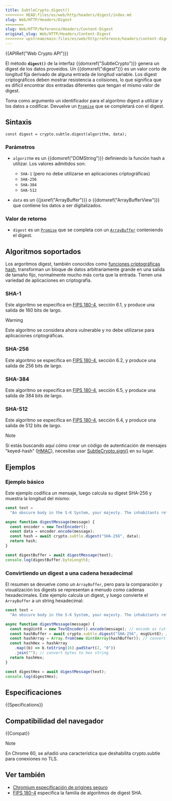```yaml
---
title: SubtleCrypto.digest()
<<<<<<<< HEAD:files/es/web/http/headers/digest/index.md
slug: Web/HTTP/Headers/Digest
========
slug: Web/HTTP/Reference/Headers/Content-Digest
original_slug: Web/HTTP/Headers/Content-Digest
>>>>>>>> upstream/main:files/es/web/http/reference/headers/content-digest/index.md
---
```


{{APIRef("Web Crypto API")}}

El método **`digest()`** de la interfaz {{domxref("SubtleCrypto")}} genera un digest de los datos proveidos. Un {{domxref("digest")}} es un valor corto de longitud fija derivado de alguna entrada de longitud variable. Los digest criptográficos deben mostrar resistencia a colisiones, lo que significa que es difícil encontrar dos entradas diferentes que tengan el mismo valor de digest.

Toma como argumento un identificador para el algoritmo digest a utilizar y los datos a codificar. Devuelve un [`Promise`](/es/docs/Web/JavaScript/Reference/Global_Objects/Promise) que se completará con el digest.

## Sintaxis

```
const digest = crypto.subtle.digest(algorithm, data);
```

### Parámetros

- _`algorithm`_ es un {{domxref("DOMString")}} definiendo la función hash a utilizar. Los valores admitidos son:

  - `SHA-1` (pero no debe utilizarse en aplicaciones criptográficas)
  - `SHA-256`
  - `SHA-384`
  - `SHA-512`

- _`data`_ es un {{jsxref("ArrayBuffer")}} o {{domxref("ArrayBufferView")}} que contiene los datos a ser digitalizados.

### Valor de retorno

- `digest` es un [`Promise`](/es/docs/Web/JavaScript/Reference/Global_Objects/Promise) que se completa con un [`ArrayBuffer`](/es/docs/Web/JavaScript/Reference/Global_Objects/ArrayBuffer) conteniendo el digest.

## Algoritmos soportados

Los argoritmos digest, también conocidos como [funciones criptográficas hash](/es/docs/Glossary/Cryptographic_hash_function), transforman un bloque de datos arbitrariamente grande en una salida de tamaño fijo, normalmente mucho más corta que la entrada. Tienen una variedad de aplicaciones en criptografía.

### SHA-1

Este algoritmo se especifica en [FIPS 180-4](https://nvlpubs.nist.gov/nistpubs/FIPS/NIST.FIPS.180-4.pdf), sección 6.1, y produce una salida de 160 bits de largo.

> [!WARNING]
> Este algoritmo se considera ahora vulnerable y no debe utilizarse para aplicaciones criptográficas.

### SHA-256

Este algoritmo se especifica en [FIPS 180-4](https://nvlpubs.nist.gov/nistpubs/FIPS/NIST.FIPS.180-4.pdf), sección 6.2, y produce una salida de 256 bits de largo.

### SHA-384

Este algoritmo se especifica en [FIPS 180-4](https://nvlpubs.nist.gov/nistpubs/FIPS/NIST.FIPS.180-4.pdf), sección 6.5, y produce una salida de 384 bits de largo.

### SHA-512

Este algoritmo se especifica en [FIPS 180-4](https://nvlpubs.nist.gov/nistpubs/FIPS/NIST.FIPS.180-4.pdf), sección 6.4, y produce una salida de 512 bits de largo.

> [!NOTE]
> Si estás buscando aquí cómo crear un código de autenticación de mensajes "keyed-hash" ([HMAC](/es/docs/Glossary/HMAC)), necesitas usar [SubtleCrypto.sign()](/es/docs/Web/API/SubtleCrypto/sign#HMAC) en su lugar.

## Ejemplos

### Ejemplo básico

Este ejemplo codifica un mensaje, luego calcula su digest SHA-256 y muestra la longitud del mismo:

```js
const text =
  "An obscure body in the S-K System, your majesty. The inhabitants refer to it as the planet Earth.";

async function digestMessage(message) {
  const encoder = new TextEncoder();
  const data = encoder.encode(message);
  const hash = await crypto.subtle.digest("SHA-256", data);
  return hash;
}

const digestBuffer = await digestMessage(text);
console.log(digestBuffer.byteLength);
```

### Convirtiendo un digest a una cadena hexadecimal

El resumen se devuelve como un `ArrayBuffer`, pero para la comparación y visualización los digests se representan a menudo como cadenas hexadecimales. Este ejemplo calcula un digest, y luego convierte el `ArrayBuffer` a un string hexadecimal:

```js
const text =
  "An obscure body in the S-K System, your majesty. The inhabitants refer to it as the planet Earth.";

async function digestMessage(message) {
  const msgUint8 = new TextEncoder().encode(message); // encode as (utf-8) Uint8Array
  const hashBuffer = await crypto.subtle.digest("SHA-256", msgUint8); // hash the message
  const hashArray = Array.from(new Uint8Array(hashBuffer)); // convert buffer to byte array
  const hashHex = hashArray
    .map((b) => b.toString(16).padStart(2, "0"))
    .join(""); // convert bytes to hex string
  return hashHex;
}

const digestHex = await digestMessage(text);
console.log(digestHex);
```

## Especificaciones

{{Specifications}}

## Compatibilidad del navegador

{{Compat}}

> [!NOTE]
> En Chrome 60, se añadió una característica que deshabilita crypto.subtle para conexiones no TLS.

## Ver también

- [Chromium especificación de origines seguro](https://www.chromium.org/Home/chromium-security/prefer-secure-origins-for-powerful-new-features)
- [FIPS 180-4](https://nvlpubs.nist.gov/nistpubs/FIPS/NIST.FIPS.180-4.pdf) especifica la familia de algoritmos de digest SHA.
